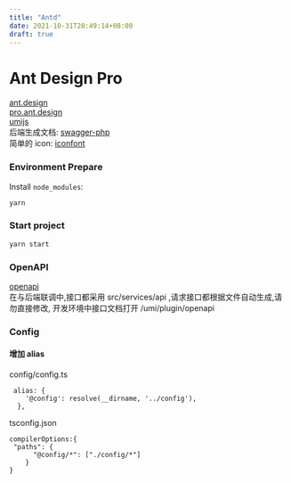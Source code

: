 ```yaml
---
title: "Antd"
date: 2021-10-31T20:49:14+08:00
draft: true
---
```


# Ant Design Pro

[ant.design](https://ant.design/index-cn)  
[pro.ant.design](https://pro.ant.design/zh-CN)  
[umijs](https://umijs.org/zh-CN)  
后端生成文档: [swagger-php](https://github.com/zircote/swagger-php)  
简单的 icon: [iconfont](https://www.iconfont.cn/?spm=a313x.7781069.1998910419.d4d0a486a)

### Environment Prepare

Install `node_modules`:

```bash
yarn
```

### Start project

```bash
yarn start
```

### OpenAPI

[openapi](https://pro.ant.design/zh-CN/docs/openapi)  
在与后端联调中,接口都采用 src/services/api ,请求接口都根据文件自动生成,请勿直接修改, 开发环境中接口文档打开 /umi/plugin/openapi

### Config
#### 增加 alias
config/config.ts
```
 alias: {
    '@config': resolve(__dirname, '../config'),
  },
```

tsconfig.json
```
compilerOptions:{
 "paths": {
      "@config/*": ["./config/*"]
    }
}
```